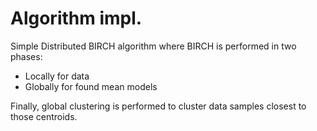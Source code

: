 # Algorithm impl.

Simple Distributed BIRCH algorithm where BIRCH is performed in two phases:

- Locally for data
- Globally for found mean models

Finally, global clustering is performed to cluster data samples closest to those centroids.
